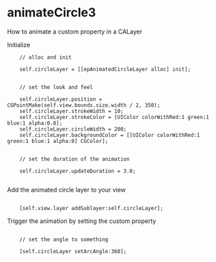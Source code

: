 animateCircle3
==============

How to animate a custom property in a CALayer


Initialize

```
    // alloc and init

    self.circleLayer = [[epAnimatedCircleLayer alloc] init];
    
    
    // set the look and feel
    
    self.circleLayer.position = CGPointMake(self.view.bounds.size.width / 2, 350);
    self.circleLayer.strokeWidth = 10;
    self.circleLayer.strokeColor = [UIColor colorWithRed:1 green:1 blue:1 alpha:0.8];
    self.circleLayer.circleWidth = 200;
    self.circleLayer.backgroundColor = [[UIColor colorWithRed:1 green:1 blue:1 alpha:0] CGColor];


    // set the duration of the animation
    
    self.circleLayer.updateDuration = 3.0;
    
```


Add the animated circle layer to your view

```

    [self.view.layer addSublayer:self.circleLayer];

```

Trigger the animation by setting the custom property

```

    // set the angle to something
    
    [self.circleLayer setArcAngle:360];

```





